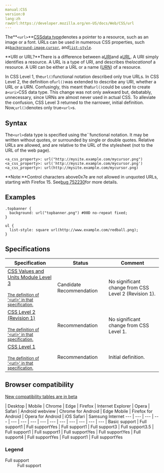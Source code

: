 ```yaml
---
manual:CSS
version:0
lang:zh
rawUrl:https://developer.mozilla.org/en-US/docs/Web/CSS/url
---
```






The**`<url>`**[CSS](%427 "CSS")[data type](%27786 "")denotes a pointer to a resource, such as an image or a font. URLs can be used in numerous CSS properties, such as[`background-image`](%29452 "The background-image CSS property sets one or more background images on an element."),[`cursor`](%33487 "The cursor CSS property specifies which mouse cursor to display when the mouse pointer is over an element."), and[`list-style`](%29824 "The list-style CSS property is a shorthand for setting the individual values that define how a list is displayed: list-style-type, list-style-image, and list-style-position.").



**URI or URL?**There is a difference between a[URI](%33589 "http://en.wikipedia.org/wiki/Uniform_Resource_Identifier")and a[URL](%33590 "http://en.wikipedia.org/wiki/Uniform_Resource_Locator"). A URI simply identifies a resource. A URL is a type of URI, and describes the*location*of a resource. A URI can be either a URL or a name ([URN](%33591 "http://en.wikipedia.org/wiki/Uniform_Resource_Name")) of a resource.



In CSS Level 1, the`url()`functional notation described only true URLs. In CSS Level 2, the definition of`url()`was extended to describe any URI, whether a URL or a URN. Confusingly, this meant that`url()`could be used to create a`<uri>`CSS data type. This change was not only awkward but, debatably, unnecessary, since URNs are almost never used in actual CSS. To alleviate the confusion, CSS Level 3 returned to the narrower, initial definition. Now,`url()`denotes only true`<url>`s.



## Syntax<a name="Syntax"></a>


The`<url>`data type is specified using the``functional notation. It may be written without quotes, or surrounded by single or double quotes. Relative URLs are allowed, and are relative to the URL of the stylesheet (not to the URL of the web page).


```
<a_css_property>: url("http://mysite.example.com/mycursor.png")
<a_css_property>: url('http://mysite.example.com/mycursor.png')
<a_css_property>: url(http://mysite.example.com/mycursor.png)

```


**Note:**Control characters above0x7e are not allowed in unquoted URLs, starting with Firefox 15. See[bug 752230](%32512 "FIXED: control characters above 0x7e should not be allowed in unquoted url()")for more details.



## Examples<a name="Examples"></a>

```
.topbanner {
  background: url("topbanner.png") #00D no-repeat fixed;
}
```

```
ul {
  list-style: square url(http://www.example.com/redball.png);
}
```

## Specifications<a name="Specifications"></a>

Specification | Status | Comment 
 ---  |  ---  |  ---  | 
[CSS Values and Units Module Level 3<br></br><small>The definition of &#39;&lt;url&gt;&#39; in that specification.</small>](%32513 "") | Candidate Recommendation | No significant change from CSS Level 2 (Revision 1). 
[CSS Level 2 (Revision 1)<br></br><small>The definition of &#39;&lt;uri&gt;&#39; in that specification.</small>](%32514 "") | Recommendation | No significant change from CSS Level 1. 
[CSS Level 1<br></br><small>The definition of &#39;&lt;url&gt;&#39; in that specification.</small>](%32515 "") | Recommendation | Initial definition. 


## Browser compatibility<a name="Browser_Compatibility"></a>




[New compatibility tables are in beta<i></i>](%3360 "")

 | <abbr>Desktop<i></i></abbr> | <abbr>Mobile<i></i></abbr> 
 | <abbr>Chrome<i></i></abbr> | <abbr>Edge<i></i></abbr> | <abbr>Firefox<i></i></abbr> | <abbr>Internet Explorer<i></i></abbr> | <abbr>Opera<i></i></abbr> | <abbr>Safari<i></i></abbr> | <abbr>Android webview<i></i></abbr> | <abbr>Chrome for Android<i></i></abbr> | <abbr>Edge Mobile<i></i></abbr> | <abbr>Firefox for Android<i></i></abbr> | <abbr>Opera for Android<i></i></abbr> | <abbr>iOS Safari<i></i></abbr> | <abbr>Samsung Internet<i></i></abbr> 
 ---  |  ---  |  ---  |  ---  |  ---  |  ---  |  ---  |  ---  |  ---  |  ---  |  ---  |  ---  |  ---  |  ---  | 
Basic support | <abbr>Full support</abbr>1 | <abbr>Full support</abbr>Yes | <abbr>Full support</abbr>1 | <abbr>Full support</abbr>3 | <abbr>Full support</abbr>3.5 | <abbr>Full support</abbr>1 | <abbr>Full support</abbr>1 | <abbr>Full support</abbr>Yes | <abbr>Full support</abbr>Yes | <abbr>Full support</abbr>4 | <abbr>Full support</abbr>Yes | <abbr>Full support</abbr>1 | <abbr>Full support</abbr>Yes 


### Legend<a name="Legend"></a>
<dl><dt id=''><abbr>Full support</abbr></dt><dd>Full support</dd></dl>







